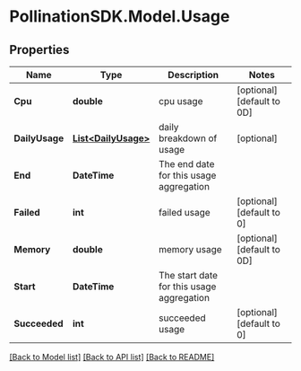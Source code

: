 
# PollinationSDK.Model.Usage

## Properties

Name | Type | Description | Notes
------------ | ------------- | ------------- | -------------
**Cpu** | **double** | cpu usage | [optional] [default to 0D]
**DailyUsage** | [**List&lt;DailyUsage&gt;**](DailyUsage.md) | daily breakdown of usage | [optional] 
**End** | **DateTime** | The end date for this usage aggregation | 
**Failed** | **int** | failed usage | [optional] [default to 0]
**Memory** | **double** | memory usage | [optional] [default to 0D]
**Start** | **DateTime** | The start date for this usage aggregation | 
**Succeeded** | **int** | succeeded usage | [optional] [default to 0]

[[Back to Model list]](../README.md#documentation-for-models)
[[Back to API list]](../README.md#documentation-for-api-endpoints)
[[Back to README]](../README.md)

